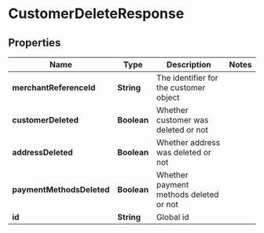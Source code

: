 

# CustomerDeleteResponse


## Properties

| Name | Type | Description | Notes |
|------------ | ------------- | ------------- | -------------|
|**merchantReferenceId** | **String** | The identifier for the customer object |  |
|**customerDeleted** | **Boolean** | Whether customer was deleted or not |  |
|**addressDeleted** | **Boolean** | Whether address was deleted or not |  |
|**paymentMethodsDeleted** | **Boolean** | Whether payment methods deleted or not |  |
|**id** | **String** | Global id |  |



